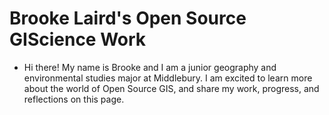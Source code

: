 # Brooke Laird's Open Source GIScience Work
* Hi there! My name is Brooke and I am a junior geography and environmental studies major at Middlebury. I am excited to learn more about the world of Open Source GIS, and share my work, progress, and reflections on this page.
